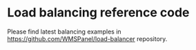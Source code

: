 # Load balancing reference code

Please find latest balancing examples in https://github.com/WMSPanel/load-balancer repository.